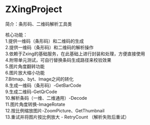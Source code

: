 # ZXingProject    
简介：条形码、二维码解析工具类    

核心功能：    
1.提供一维码（条形码）和二维码的生成    
2.提供一维码（条形码）和二维码的解析操作    
3.依赖于Zxing的基础服务，在此基础上进行封装和处理，方便直接使用    
4.附带单元测试，可自行替换条码生成路径来校验效果    
5.图片角度翻转功能    
6.图片放大缩小功能    
7.Bitmap、byt、Image之间的转化    
8.生成一维码（条形码）-GetBarCode    
9.生成二维码-GetQrCode    
10.解析条码（一维、二维通用）-Decode    
11.图片角度转换-ImageRotate    
12.按比例缩放图片-ZoomPicture、GetThumbnail    
13.重试并将图片按比例放大 - RetryCount （解析失败后重试）    

